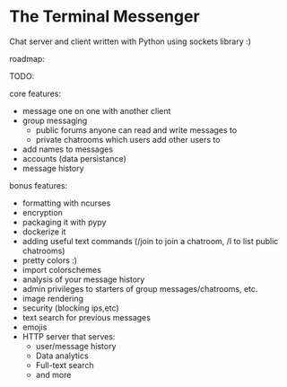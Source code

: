 # The Terminal Messenger #

Chat server and client written with Python using sockets library :)

roadmap:

TODO: 

core features:
- message one on one with another client
- group messaging
    - public forums anyone can read and write messages to
    - private chatrooms which users add other users to
- add names to messages
- accounts (data persistance)
- message history


bonus features:
- formatting with ncurses
- encryption
- packaging it with pypy
- dockerize it 
- adding useful text commands (/join to join a chatroom, /l to list public chatrooms)
- pretty colors :)
- import colorschemes
- analysis of your message history
- admin privileges to starters of group messages/chatrooms, etc.
- image rendering 
- security (blocking ips,etc)
- text search for previous messages
- emojis
- HTTP server that serves:
	- user/message history
	- Data analytics
	- Full-text search
	- and more
